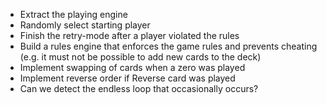 * Extract the playing engine
* Randomly select starting player
* Finish the retry-mode after a player violated the rules
* Build a rules engine that enforces the game rules and prevents cheating (e.g. it must not be possible to add new cards to the deck)
* Implement swapping of cards when a zero was played
* Implement reverse order if Reverse card was played
* Can we detect the endless loop that occasionally occurs?
